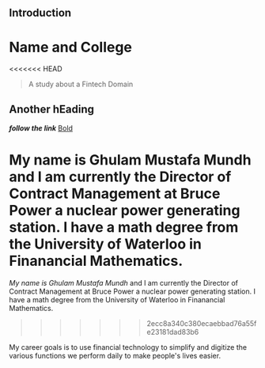 ## Introduction

# Name and College

<<<<<<< HEAD

> A study about a Fintech Domain
## Another hEading

**_follow the link_** [Bold](www.google.com)

My name is Ghulam Mustafa Mundh and I am currently the Director of Contract Management at Bruce Power a nuclear power generating station. I have a math degree from the University of Waterloo in Finanancial Mathematics.
=======
*My name is Ghulam Mustafa Mundh* and I am currently the Director of Contract Management at Bruce Power a nuclear power generating station. I have a math degree from the University of Waterloo in Finanancial Mathematics.
>>>>>>> 2ecc8a340c380ecaebbad76a55fe23181dad83b6

My career goals is to use financial technology to simplify and digitize the various functions we perform daily to make people's lives easier. 
